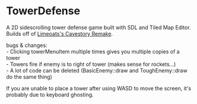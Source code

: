# TowerDefense

A 2D sidescrolling tower defense game built with SDL and Tiled Map Editor. Builds off of [Limeoats's Cavestory Remake](https://github.com/Limeoats/cavestory-development).

bugs & changes:  
	- Clicking towerMenuItem multiple times gives you multiple copies of a tower  
	- Towers fire if enemy is to right of tower (makes sense for rockets...)  
	- A lot of code can be deleted (BasicEnemy::draw and ToughEnemy::draw do the same thing)
  
If you are unable to place a tower after using WASD to move the screen, it's probably due to keyboard ghosting.
